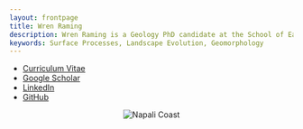 ```yaml
---
layout: frontpage
title: Wren Raming
description: Wren Raming is a Geology PhD candidate at the School of Earth and Space Exploration, Arizona State University
keywords: Surface Processes, Landscape Evolution, Geomorphology
---
```


<div class="navbar">
  <div class="navbar-inner">
      <ul class="nav">
          <li><a href="{{ BASE_PATH }}/WrenRaming_CV.pdf">Curriculum Vitae</a></li>
          <li><a href="https://scholar.google.com/citations?user=xRp1QZUAAAAJ&hl=en">Google Scholar</a></li>
           <li><a href="https://www.linkedin.com/in/wren-raming-5920091a2/">LinkedIn</a></li>
          <li><a href="https://github.com/WrenRaming">GitHub</a></li>
      </ul>
  </div>
</div>


<p style="text-align:center;"><img src="publpics/mauiDem.gif" alt = "Napali Coast" title = "Napali Coast" class="centerImage"/>
</p>
<!--
<table class="wide">
<tr>
  <td class="left">
    <a href="publpics/rqtl2_fig1.html">
        <img src="publpics/rqtl2_fig1c.png" alt="Broman et al. (2019) Fig 1c" title="Broman et al. (2019) Fig 1c"/>
    </a>
  </td>
  <td class="right">
    <a href="publpics/mppdiag_fig4.html">
        <img src="publpics/mppdiag_fig4.png" alt="Broman et
        al. (2019) Fig 4" title="Broman et al. (2019) Fig 4"/>
    </a>
  </td>
</tr>
<tr>
  <td class="left">
    <a href="publpics/samplemixups_fig7.html">
        <img src="publpics/samplemixups_fig7.png" alt="Broman et al. (2015) Fig 7" title="Broman et al. (2015) Fig 7"/>
    </a>
  </td>
  <td class="right">
    <a href="publpics/mbmixups_fig1.html">
        <img src="publpics/mbmixups_fig1.png" alt="Lobo et al. (2021) Fig 1" title="Lobo et al. (2021) Fig 1"/>
    </a>
  </td>
</tr>
</table>
-->

<!--
<div class="navbar">
  <div class="navbar-inner">
      <ul class="nav">
          <li><a href="morefigs.html">more figures</a></li>
      </ul>
  </div>
</div>
-->

